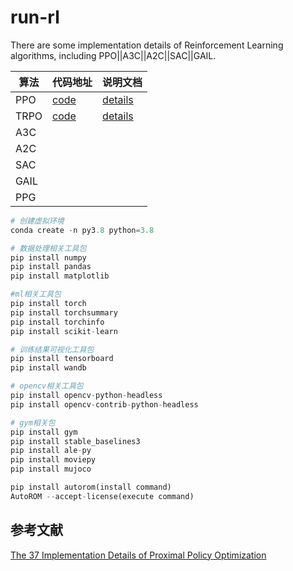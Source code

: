 # run-rl
There are some implementation details of Reinforcement Learning algorithms, including PPO||A3C||A2C||SAC||GAIL.



| 算法 | 代码地址                                                    | 说明文档                                                     |
| ---- | ----------------------------------------------------------- | ------------------------------------------------------------ |
| PPO  | [code](https://github.com/Evan-wyl/run-rl/tree/master/ppo)  | [details](https://www.yuque.com/u2274123/xrrca1/huvxggkboeso7sr5) |
| TRPO | [code](https://github.com/Evan-wyl/run-rl/tree/master/TRPO) | [details](https://www.yuque.com/u2274123/xrrca1/uo39n650cyyil6gg) |
| A3C  |                                                             |                                                              |
| A2C  |                                                             |                                                              |
| SAC  |                                                             |                                                              |
| GAIL |                                                             |                                                              |
| PPG  |                                                             |                                                              |

```python
# 创建虚拟环境
conda create -n py3.8 python=3.8

# 数据处理相关工具包
pip install numpy
pip install pandas
pip install matplotlib

#ml相关工具包
pip install torch
pip install torchsummary
pip install torchinfo
pip install scikit-learn

# 训练结果可视化工具包
pip install tensorboard
pip install wandb

# opencv相关工具包
pip install opencv-python-headless
pip install opencv-contrib-python-headless

# gym相关包
pip install gym
pip install stable_baselines3
pip install ale-py
pip install moviepy
pip install mujoco

pip install autorom(install command)
AutoROM --accept-license(execute command)
```







## 参考文献

[The 37 Implementation Details of Proximal Policy Optimization](https://iclr-blog-track.github.io/2022/03/25/ppo-implementation-details/)
